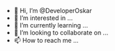 - 👋 Hi, I’m @DeveloperOskar
- 👀 I’m interested in ...
- 🌱 I’m currently learning ...
- 💞️ I’m looking to collaborate on ...
- 📫 How to reach me ...

<!---
DeveloperOskar/DeveloperOskar is a ✨ special ✨ repository because its `README.md` (this file) appears on your GitHub profile.
You can click the Preview link to take a look at your changes.
--->
